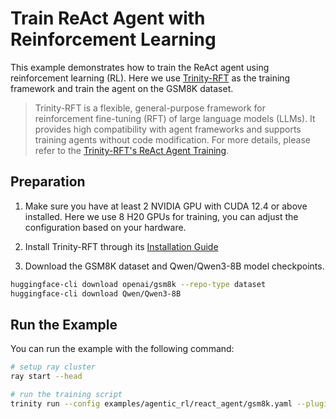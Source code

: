 # Train ReAct Agent with Reinforcement Learning

This example demonstrates how to train the ReAct agent using reinforcement learning (RL). Here we use [Trinity-RFT](https://github.com/modelscope/Trinity-RFT) as the training framework and train the agent on the GSM8K dataset.

> Trinity-RFT is a flexible, general-purpose framework for reinforcement fine-tuning (RFT) of large language models (LLMs). It provides high compatibility with agent frameworks and supports training agents without code modification. For more details, please refer to the [Trinity-RFT's ReAct Agent Training](https://modelscope.github.io/Trinity-RFT/en/main/tutorial/example_react.html).

## Preparation

1. Make sure you have at least 2 NVIDIA GPU with CUDA 12.4 or above installed. Here we use 8 H20 GPUs for training, you can adjust the configuration based on your hardware.

2. Install Trinity-RFT through its [Installation Guide](https://modelscope.github.io/Trinity-RFT/en/main/tutorial/trinity_installation.html)


3. Download the GSM8K dataset and Qwen/Qwen3-8B model checkpoints.

```bash
huggingface-cli download openai/gsm8k --repo-type dataset
huggingface-cli download Qwen/Qwen3-8B
```


## Run the Example

You can run the example with the following command:

```bash
# setup ray cluster
ray start --head

# run the training script
trinity run --config examples/agentic_rl/react_agent/gsm8k.yaml --plugin-dir examples/agentic_rl/react_agent
```

